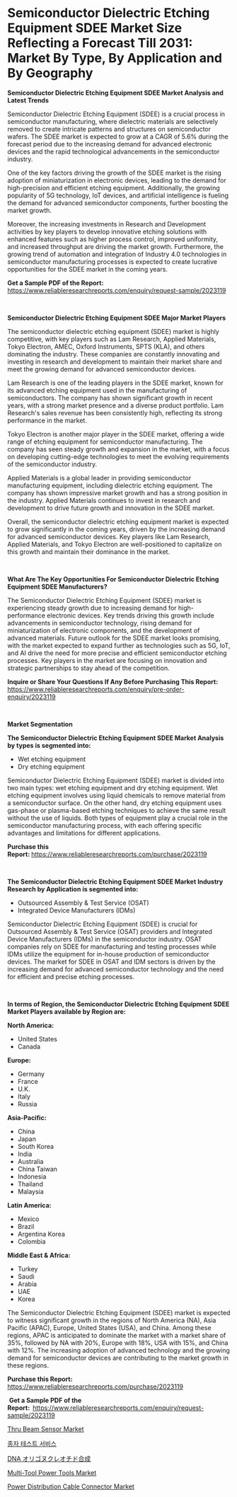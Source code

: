 <p><h1>Semiconductor Dielectric Etching Equipment SDEE Market Size Reflecting a Forecast Till 2031: Market By Type, By Application and By Geography</h1></p><p><strong>Semiconductor Dielectric Etching Equipment SDEE Market Analysis and Latest Trends</strong></p>
<p><p>Semiconductor Dielectric Etching Equipment (SDEE) is a crucial process in semiconductor manufacturing, where dielectric materials are selectively removed to create intricate patterns and structures on semiconductor wafers. The SDEE market is expected to grow at a CAGR of 5.6% during the forecast period due to the increasing demand for advanced electronic devices and the rapid technological advancements in the semiconductor industry.</p><p>One of the key factors driving the growth of the SDEE market is the rising adoption of miniaturization in electronic devices, leading to the demand for high-precision and efficient etching equipment. Additionally, the growing popularity of 5G technology, IoT devices, and artificial intelligence is fueling the demand for advanced semiconductor components, further boosting the market growth.</p><p>Moreover, the increasing investments in Research and Development activities by key players to develop innovative etching solutions with enhanced features such as higher process control, improved uniformity, and increased throughput are driving the market growth. Furthermore, the growing trend of automation and integration of Industry 4.0 technologies in semiconductor manufacturing processes is expected to create lucrative opportunities for the SDEE market in the coming years.</p></p>
<p><strong>Get a Sample PDF of the Report:&nbsp;</strong> <a href="https://www.reliableresearchreports.com/enquiry/request-sample/2023119">https://www.reliableresearchreports.com/enquiry/request-sample/2023119</a></p>
<p>&nbsp;</p>
<p><strong>Semiconductor Dielectric Etching Equipment SDEE Major Market Players</strong></p>
<p><p>The semiconductor dielectric etching equipment (SDEE) market is highly competitive, with key players such as Lam Research, Applied Materials, Tokyo Electron, AMEC, Oxford Instruments, SPTS (KLA), and others dominating the industry. These companies are constantly innovating and investing in research and development to maintain their market share and meet the growing demand for advanced semiconductor devices.</p><p>Lam Research is one of the leading players in the SDEE market, known for its advanced etching equipment used in the manufacturing of semiconductors. The company has shown significant growth in recent years, with a strong market presence and a diverse product portfolio. Lam Research's sales revenue has been consistently high, reflecting its strong performance in the market.</p><p>Tokyo Electron is another major player in the SDEE market, offering a wide range of etching equipment for semiconductor manufacturing. The company has seen steady growth and expansion in the market, with a focus on developing cutting-edge technologies to meet the evolving requirements of the semiconductor industry.</p><p>Applied Materials is a global leader in providing semiconductor manufacturing equipment, including dielectric etching equipment. The company has shown impressive market growth and has a strong position in the industry. Applied Materials continues to invest in research and development to drive future growth and innovation in the SDEE market.</p><p>Overall, the semiconductor dielectric etching equipment market is expected to grow significantly in the coming years, driven by the increasing demand for advanced semiconductor devices. Key players like Lam Research, Applied Materials, and Tokyo Electron are well-positioned to capitalize on this growth and maintain their dominance in the market.</p></p>
<p>&nbsp;</p>
<p><strong>What Are The Key Opportunities For Semiconductor Dielectric Etching Equipment SDEE Manufacturers?</strong></p>
<p><p>The Semiconductor Dielectric Etching Equipment (SDEE) market is experiencing steady growth due to increasing demand for high-performance electronic devices. Key trends driving this growth include advancements in semiconductor technology, rising demand for miniaturization of electronic components, and the development of advanced materials. Future outlook for the SDEE market looks promising, with the market expected to expand further as technologies such as 5G, IoT, and AI drive the need for more precise and efficient semiconductor etching processes. Key players in the market are focusing on innovation and strategic partnerships to stay ahead of the competition.</p></p>
<p><strong>Inquire or Share Your Questions If Any Before Purchasing This Report:</strong> <a href="https://www.reliableresearchreports.com/enquiry/pre-order-enquiry/2023119">https://www.reliableresearchreports.com/enquiry/pre-order-enquiry/2023119</a></p>
<p>&nbsp;</p>
<p><strong>Market Segmentation</strong></p>
<p><strong>The Semiconductor Dielectric Etching Equipment SDEE Market Analysis by types is segmented into:</strong></p>
<p><ul><li>Wet etching equipment</li><li>Dry etching equipment</li></ul></p>
<p><p>Semiconductor Dielectric Etching Equipment (SDEE) market is divided into two main types: wet etching equipment and dry etching equipment. Wet etching equipment involves using liquid chemicals to remove material from a semiconductor surface. On the other hand, dry etching equipment uses gas-phase or plasma-based etching techniques to achieve the same result without the use of liquids. Both types of equipment play a crucial role in the semiconductor manufacturing process, with each offering specific advantages and limitations for different applications.</p></p>
<p><strong>Purchase this Report:&nbsp;</strong><a href="https://www.reliableresearchreports.com/purchase/2023119">https://www.reliableresearchreports.com/purchase/2023119</a></p>
<p>&nbsp;</p>
<p><strong>The Semiconductor Dielectric Etching Equipment SDEE Market Industry Research by Application is segmented into:</strong></p>
<p><ul><li>Outsourced Assembly & Test Service (OSAT)</li><li>Integrated Device Manufacturers (IDMs)</li></ul></p>
<p><p>Semiconductor Dielectric Etching Equipment (SDEE) is crucial for Outsourced Assembly & Test Service (OSAT) providers and Integrated Device Manufacturers (IDMs) in the semiconductor industry. OSAT companies rely on SDEE for manufacturing and testing processes while IDMs utilize the equipment for in-house production of semiconductor devices. The market for SDEE in OSAT and IDM sectors is driven by the increasing demand for advanced semiconductor technology and the need for efficient and precise etching processes.</p></p>
<p>&nbsp;</p>
<p><strong>In terms of Region, the Semiconductor Dielectric Etching Equipment SDEE Market Players available by Region are:</strong></p>
<p>
    <p> <strong> North America: </strong>
        <ul>
            <li>United States</li>
            <li>Canada</li>
        </ul>
        </p> 
    <p> <strong> Europe: </strong>
        <ul>
            <li>Germany</li>
            <li>France</li>
            <li>U.K.</li>
            <li>Italy</li>
            <li>Russia</li>
        </ul>
        </p> 
    <p> <strong> Asia-Pacific: </strong>
        <ul>
            <li>China</li>
            <li>Japan</li>
            <li>South Korea</li>
            <li>India</li>
            <li>Australia</li>
            <li>China Taiwan</li>
            <li>Indonesia</li>
            <li>Thailand</li>
            <li>Malaysia</li>
        </ul>
        </p> 
    <p> <strong> Latin America: </strong>
        <ul>
            <li>Mexico</li>
            <li>Brazil</li>
            <li>Argentina Korea</li>
            <li>Colombia</li>
        </ul>
        </p> 
    <p> <strong> Middle East & Africa: </strong>
        <ul>
            <li>Turkey</li>
            <li>Saudi</li>
            <li>Arabia</li>
            <li>UAE</li>
            <li>Korea</li>
        </ul>
    </p>
    </p>
<p><p>The Semiconductor Dielectric Etching Equipment (SDEE) market is expected to witness significant growth in the regions of North America (NA), Asia Pacific (APAC), Europe, United States (USA), and China. Among these regions, APAC is anticipated to dominate the market with a market share of 35%, followed by NA with 20%, Europe with 18%, USA with 15%, and China with 12%. The increasing adoption of advanced technology and the growing demand for semiconductor devices are contributing to the market growth in these regions.</p></p>
<p><strong>Purchase this Report: </strong><a href="https://www.reliableresearchreports.com/purchase/2023119">https://www.reliableresearchreports.com/purchase/2023119</a></p>
<p>&nbsp;<strong>Get a Sample PDF of the Report:&nbsp;&nbsp;</strong><a href="https://www.reliableresearchreports.com/enquiry/request-sample/2023119">https://www.reliableresearchreports.com/enquiry/request-sample/2023119</a></p>
<p><strong></strong></p>
<p><p><a href="https://github.com/johnbach50/Market-Research-Report-List-2/blob/main/thru-beam-sensor-market.md">Thru Beam Sensor Market</a></p><p><a href="https://medium.com/@feltonfay2023/%EC%94%A8%EC%95%97-%ED%85%8C%EC%8A%A4%ED%8C%85-%EC%84%9C%EB%B9%84%EC%8A%A4-%EC%8B%9C%EC%9E%A5-%EA%B2%BD%EC%9F%81-%EB%B6%84%EC%84%9D-%EC%8B%9C%EC%9E%A5-%EB%8F%99%ED%96%A5-%EB%B0%8F-2031%EB%85%84%EA%B9%8C%EC%A7%80%EC%9D%98-%EC%98%88%EC%B8%A1-c95e67563212">종자 테스트 서비스</a></p><p><a href="https://medium.com/@ariellekub2023/dna%E3%82%AA%E3%83%AA%E3%82%B4%E3%83%8C%E3%82%AF%E3%83%AC%E3%82%AA%E3%83%81%E3%83%89%E5%90%88%E6%88%90%E5%B8%82%E5%A0%B4%E3%81%AE%E8%A6%8F%E6%A8%A1%E3%81%AF-%E4%B8%96%E7%95%8C%E7%94%A3%E6%A5%AD%E3%81%AB%E3%81%8A%E3%81%91%E3%82%8B%E6%9C%80%E9%81%A9%E3%81%AA%E3%83%9E%E3%83%BC%E3%82%B1%E3%83%86%E3%82%A3%E3%83%B3%E3%82%B0%E3%83%81%E3%83%A3%E3%83%8D%E3%83%AB%E3%82%92%E7%A4%BA%E3%81%97%E3%81%A6%E3%81%84%E3%81%BE%E3%81%99-9883b57117e1">DNA オリゴヌクレオチド合成</a></p><p><a href="https://thundering-castanet-c65.notion.site/Multi-Tool-Power-Tools-Market-Size-Global-Industry-Overview-Market-Segmentation-and-Forecast-2024-37930cf0006c4d7f8e1ae7d05e0224d4">Multi-Tool Power Tools Market</a></p><p><a href="https://github.com/pjcfca/Market-Research-Report-List-1/blob/main/power-distribution-cable-connector-market.md">Power Distribution Cable Connector Market</a></p></p>